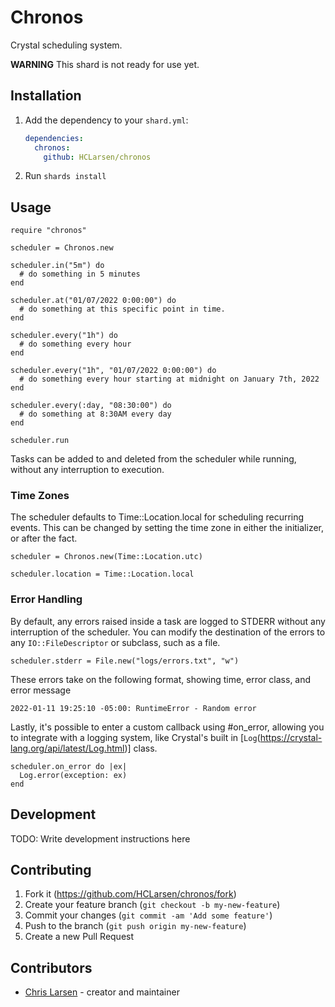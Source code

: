 # Chronos

Crystal scheduling system.

**WARNING** This shard is not ready for use yet.

## Installation

1. Add the dependency to your `shard.yml`:

   ```yaml
   dependencies:
     chronos:
       github: HCLarsen/chronos
   ```

2. Run `shards install`

## Usage

```crystal
require "chronos"

scheduler = Chronos.new

scheduler.in("5m") do
  # do something in 5 minutes
end

scheduler.at("01/07/2022 0:00:00") do
  # do something at this specific point in time.
end

scheduler.every("1h") do
  # do something every hour
end

scheduler.every("1h", "01/07/2022 0:00:00") do
  # do something every hour starting at midnight on January 7th, 2022
end

scheduler.every(:day, "08:30:00") do
  # do something at 8:30AM every day
end

scheduler.run
```

Tasks can be added to and deleted from the scheduler while running, without any interruption to execution.

### Time Zones

The scheduler defaults to Time::Location.local for scheduling recurring events. This can be changed by setting the time zone in either the initializer, or after the fact.

```crystal
scheduler = Chronos.new(Time::Location.utc)

scheduler.location = Time::Location.local
```

### Error Handling

By default, any errors raised inside a task are logged to STDERR without any interruption of the scheduler. You can modify the destination of the errors to any `IO::FileDescriptor` or subclass, such as a file.

```crystal
scheduler.stderr = File.new("logs/errors.txt", "w")
```

These errors take on the following format, showing time, error class, and error message

```
2022-01-11 19:25:10 -05:00: RuntimeError - Random error
```

Lastly, it's possible to enter a custom callback using #on_error, allowing you to integrate with a logging system, like Crystal's built in [`Log`(https://crystal-lang.org/api/latest/Log.html)] class.

```crystal
scheduler.on_error do |ex|
  Log.error(exception: ex)
end
```

## Development

TODO: Write development instructions here

## Contributing

1. Fork it (<https://github.com/HCLarsen/chronos/fork>)
2. Create your feature branch (`git checkout -b my-new-feature`)
3. Commit your changes (`git commit -am 'Add some feature'`)
4. Push to the branch (`git push origin my-new-feature`)
5. Create a new Pull Request

## Contributors

- [Chris Larsen](https://github.com/HCLarsen) - creator and maintainer
